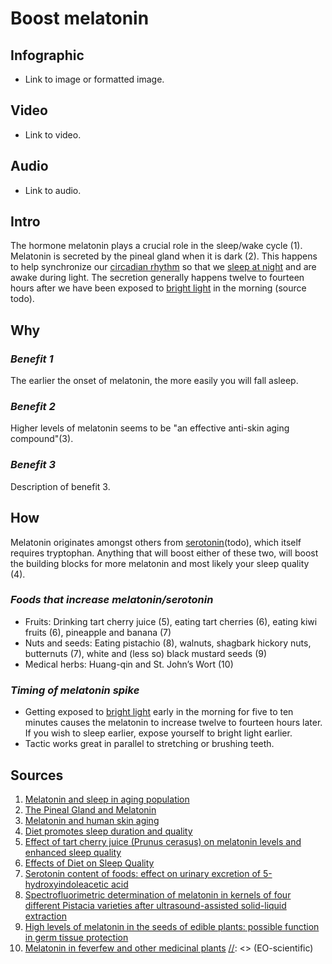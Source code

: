 [//]: <> (FD,X2,EPLML)

# **Boost melatonin**

## **Infographic**
[//]: <> (BO-infographic)
* Link to image or formatted image.

[//]: <> (EO-infographic)
## **Video**
[//]: <> (BO-video)
* Link to video.

[//]: <> (EO-video)
## **Audio**
[//]: <> (BO-audio)
* Link to audio.

[//]: <> (EO-audio)

## **Intro**
[//]: <> (BO-intro)
The hormone melatonin plays a crucial role in the sleep/wake cycle (1). Melatonin is secreted by the pineal gland when it is dark (2). This happens to help synchronize our [circadian rhythm](Daily_cycle.md) so that we [sleep at night](Sleep_at_night.md) and are awake during light. The secretion generally happens twelve to fourteen hours after we have been exposed to [bright light](Bright_light_exposure.md) in the morning (source todo).

[//]: <> (EO-intro)
## **Why**
[//]: <> (BO-why)

### *Benefit 1*
The earlier the onset of melatonin, the more easily you will fall asleep.

### *Benefit 2*
Higher levels of melatonin seems to be "an effective anti-skin aging compound"(3).

### *Benefit 3*
Description of benefit 3.

[//]: <> (EO-why)
## **How**
[//]: <> (BO-how)
Melatonin originates amongst others from [serotonin](Serotonin.md)(todo), which itself requires tryptophan. Anything that will boost either of these two, will boost the building blocks for more melatonin and most likely your sleep quality (4).

### *Foods that increase melatonin/serotonin*
* Fruits: Drinking tart cherry juice (5), eating tart cherries (6), eating kiwi fruits (6), pineapple and banana (7)
* Nuts and seeds: Eating pistachio (8), walnuts, shagbark hickory nuts, butternuts (7), white and (less so) black mustard seeds (9)
* Medical herbs: Huang-qin and St. John’s Wort (10)

### *Timing of melatonin spike*
* Getting exposed to [bright light](Bright_light_exposure) early in the morning for five to ten minutes causes the melatonin to increase twelve to fourteen hours later. If you wish to sleep earlier, expose yourself to bright light earlier.
* Tactic works great in parallel to stretching or brushing teeth.

[//]: <> (EO-how)

## **Sources**
[//]: <> (BO-sources)
1) [Melatonin and sleep in aging population](https://pubmed.ncbi.nlm.nih.gov/16183237/)
2) [The Pineal Gland and Melatonin](https://rabowen.org/hbooks/pathphys/endocrine/otherendo/pineal.html)
3) [Melatonin and human skin aging](https://www.ncbi.nlm.nih.gov/pmc/articles/PMC3583885/)
4) [Diet promotes sleep duration and quality](https://pubmed.ncbi.nlm.nih.gov/22652369/)
5) [Effect of tart cherry juice (Prunus cerasus) on melatonin levels and enhanced sleep quality](https://pubmed.ncbi.nlm.nih.gov/22038497/)
6) [Effects of Diet on Sleep Quality](https://www.ncbi.nlm.nih.gov/pmc/articles/PMC5015038/)
7) [Serotonin content of foods: effect on urinary excretion of 5-hydroxyindoleacetic acid](https://pubmed.ncbi.nlm.nih.gov/2413754/)
8) [Spectrofluorimetric determination of melatonin in kernels of four different Pistacia varieties after ultrasound-assisted solid-liquid extraction](https://pubmed.ncbi.nlm.nih.gov/24878439/)
9) [High levels of melatonin in the seeds of edible plants: possible function in germ tissue protection](https://pubmed.ncbi.nlm.nih.gov/11125839/)
10) [Melatonin in feverfew and other medicinal plants](https://pubmed.ncbi.nlm.nih.gov/9393344/)
[//]: <> (EO-scientific)
